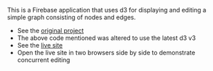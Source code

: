 This is a Firebase application that uses d3 for displaying and editing a simple graph consisting of nodes and edges.

* See the [original project](https://github.com/igorlima/graph-data-with-firebase)
* The above code mentioned was altered to use the latest d3 v3
* See the [live site](https://mapremise.firebaseapp.com/)
* Open the live site in two browsers side by side to demonstrate concurrent editing
